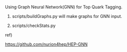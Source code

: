 Using Graph Neural Network(GNN) for Top Quark Tagging.


1. scripts/buildGraphs.py will make graphs for GNN input.

2. scripts/checkStats.py

ref)

https://github.com/nurion4hep/HEP-GNN
